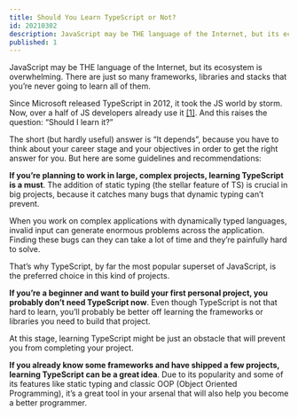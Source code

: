 ```yaml
---
title: Should You Learn TypeScript or Not?
id: 20210302
description: JavaScript may be THE language of the Internet, but its ecosystem is overwhelming. Find out if it's a good idea to learn it.
published: 1
---
```

JavaScript may be THE language of the Internet, but its ecosystem is overwhelming. There are just so many frameworks, libraries and stacks that you’re never going to learn all of them.

Since Microsoft released TypeScript in 2012, it took the JS world by storm. Now, over a half of JS developers already use it [[1]](https://2019.stateofjs.com/javascript-flavors/typescript/).  And this raises the question: “Should I learn it?”

The short (but hardly useful) answer is “It depends”, because you have to think about your career stage and your objectives in order to get the right answer for you. But here are some guidelines and recommendations:


**If you’re planning to work in large, complex projects, learning TypeScript is a must**. The addition of static typing (the stellar feature of TS) is crucial in big projects, because it catches many bugs that dynamic typing can’t prevent.

When you work on complex applications with dynamically typed languages, invalid input can generate enormous problems across the application. Finding these bugs can they can take a lot of time and they’re painfully hard to solve.

That’s why TypeScript, by far the most popular superset of JavaScript, is the preferred choice in this kind of projects.

**If you’re a beginner and want to build your first personal project, you probably don’t need TypeScript now**. Even though TypeScript is not that hard to learn, you’ll probably be better off learning the frameworks or libraries you need to build that project.

At this stage, learning TypeScript might be just an obstacle that will prevent you from completing your project.

**If you already know some frameworks and have shipped a few projects, learning TypeScript can be a great idea**. Due to its popularity and some of its features like static typing and classic OOP (Object Oriented Programming), it’s a great tool in your arsenal that will also help you become a better programmer.